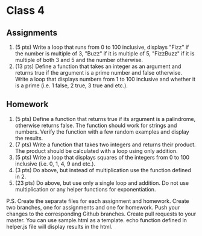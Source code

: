 # Class 4

## Assignments

1. (5 pts) Write a loop that runs from 0 to 100 inclusive, displays "Fizz" if the number is multiple of 3, "Buzz" if it is multiple of 5, "FizzBuzz" if it is multiple of both 3 and 5 and the number otherwise.
2. (13 pts) Define a function that takes an integer as an argument and returns true if the argument is a prime number and false otherwise. Write a loop that displays numbers from 1 to 100 inclusive and whether it is a prime (i.e. 1 false, 2 true, 3 true and etc.).

## Homework

1. (5 pts) Define a function that returns true if its argument is a palindrome, otherwise returns false. The function should work for strings and numbers. Verify the function with a few random examples and display the results.
2. (7 pts) Write a function that takes two integers and returns their product. The product should be calculated with a loop using only addition.
3. (5 pts) Write a loop that displays squares of the integers from 0 to 100 inclusive (i.e. 0, 1, 4, 9 and etc.).
4. (3 pts) Do above, but instead of multiplication use the function defined in 2.
5. (23 pts) Do above, but use only a single loop and addition. Do not use multiplication or any helper functions for exponentiation.

P.S. Create the separate files for each assignment and homework. Create two branches, one for assignments and one for homework. Push your changes to the corresponding Github branches. Create pull requests to your master. You can use sample.html as a template. echo function defined in helper.js file will display results in the html.
